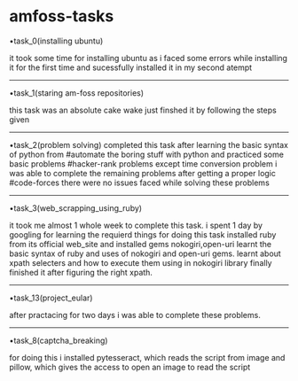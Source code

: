 # amfoss-tasks
•task_0(installing ubuntu)

it took some time for installing ubuntu as i faced some errors while installing it for the first time and sucessfully installed it in my second atempt

---------------------------------------------------------------------------------------------------------------------------------
•task_1(staring am-foss repositories)

this task was an absolute cake wake just finshed it by following the steps given  

---------------------------------------------------------------------------------------------------------------------------------
•task_2(problem solving)
completed this task after learning the basic syntax of python from  #automate the boring stuff with python and practiced some basic problems
#hacker-rank problems
except time conversion problem i was able to complete the remaining problems after getting a proper logic
#code-forces
there were no issues faced while solving these problems 

---------------------------------------------------------------------------------------------------------------------------------

•task_3(web_scrapping_using_ruby)

it took me almost 1 whole week to complete this task. i spent 1 day by googling for learning the requierd things for doing this task
installed ruby  from its official web_site and installed gems nokogiri,open-uri learnt the basic syntax of ruby and  uses of nokogiri and open-uri gems. learnt about xpath selecters and how to execute them using in nokogiri library finally finished it after figuring the right xpath.

---------------------------------------------------------------------------------------------------------------------------------

•task_13(project_eular)

after practacing for two days i was able to complete these problems.

---------------------------------------------------------------------------------------------------------------------------------

•task_8(captcha_breaking)

for doing this i installed pytesseract, which reads the script from image and pillow, which gives the access to open an image to read the script

 
